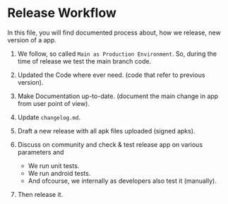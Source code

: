 # Release Workflow

In this file, you will find documented process about, how we release, new version of a app.

1. We follow, so called `Main as Production Environment`. So, during the time of release we test the main branch code.

2. Updated the Code where ever need. (code that refer to previous version).

3. Make Documentation up-to-date. (document the main change in app from user point of view).

4. Update `changelog.md`.

5. Draft a new release with all apk files uploaded (signed apks).

6. Discuss on community and check & test release app on various parameters and

    - We run unit tests.
    - We run android tests.
    - And ofcourse, we internally as developers also test it (manually).

7. Then release it.
